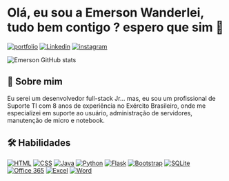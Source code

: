 # Olá, eu sou a Emerson Wanderlei, tudo bem contigo ? espero que sim 🤝
[![portfolio](https://img.shields.io/badge/my_portfolio-000?style=for-the-badge&logo=ko-fi&logoColor=white)]()
[![Linkedin](https://img.shields.io/badge/LinkedIn-0077B5?style=for-the-badge&logo=linkedin&logoColor=white)](https://www.linkedin.com/in/emerson-wanderlei/)
[![instagram](https://img.shields.io/badge/Instagram-E4405F?style=for-the-badge&logo=instagram&logoColor=white)](https://www.instagram.com/emerson.wanderlei/)

![Emerson GitHub stats](https://github-readme-stats.vercel.app/api?username=emersonwanderlei&show_icons=true&theme=dracula)

## 🚀 Sobre mim
Eu serei um desenvolvedor full-stack Jr...
mas, eu sou um profissional de Suporte TI com 8 anos de experiência no Exército Brasileiro, onde me especializei em suporte ao usuário, administração de servidores, manutenção de micro e notebook.

## 🛠 Habilidades
[![HTML](https://img.shields.io/badge/HTML5-E34F26?style=for-the-badge&logo=html5&logoColor=white)]()
[![CSS](https://img.shields.io/badge/CSS3-1572B6?style=for-the-badge&logo=css3&logoColor=white)]()
[![Java](https://img.shields.io/badge/Java-ED8B00?style=for-the-badge&logo=openjdk&logoColor=white)]()
[![Python](	https://img.shields.io/badge/Python-14354C?style=for-the-badge&logo=python&logoColor=white)]()
[![Flask](https://img.shields.io/badge/Flask-000000?style=for-the-badge&logo=flask&logoColor=white)]()
[![Bootstrap](https://img.shields.io/badge/Bootstrap-563D7C?style=for-the-badge&logo=bootstrap&logoColor=white)]()
[![SQLite](https://img.shields.io/badge/SQLite-07405E?style=for-the-badge&logo=sqlite&logoColor=white)]()
[![Office 365](https://img.shields.io/badge/Microsoft_Office-D83B01?style=for-the-badge&logo=microsoft-office&logoColor=white)]()
[![Excel](https://img.shields.io/badge/Microsoft_Excel-217346?style=for-the-badge&logo=microsoft-excel&logoColor=white)]()
[![Word](https://img.shields.io/badge/Microsoft_Word-2B579A?style=for-the-badge&logo=microsoft-word&logoColor=white)]()
